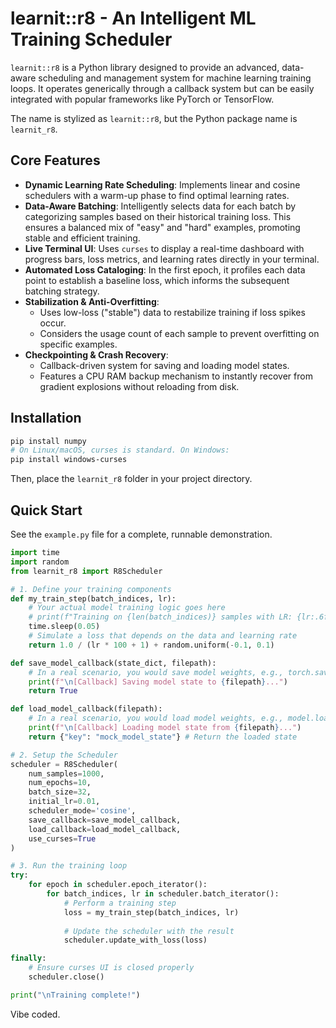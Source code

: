 # learnit::r8 - An Intelligent ML Training Scheduler

`learnit::r8` is a Python library designed to provide an advanced, data-aware scheduling and management system for machine learning training loops. It operates generically through a callback system but can be easily integrated with popular frameworks like PyTorch or TensorFlow.

The name is stylized as `learnit::r8`, but the Python package name is `learnit_r8`.

## Core Features

-   **Dynamic Learning Rate Scheduling**: Implements linear and cosine schedulers with a warm-up phase to find optimal learning rates.
-   **Data-Aware Batching**: Intelligently selects data for each batch by categorizing samples based on their historical training loss. This ensures a balanced mix of "easy" and "hard" examples, promoting stable and efficient training.
-   **Live Terminal UI**: Uses `curses` to display a real-time dashboard with progress bars, loss metrics, and learning rates directly in your terminal.
-   **Automated Loss Cataloging**: In the first epoch, it profiles each data point to establish a baseline loss, which informs the subsequent batching strategy.
-   **Stabilization & Anti-Overfitting**:
    -   Uses low-loss ("stable") data to restabilize training if loss spikes occur.
    -   Considers the usage count of each sample to prevent overfitting on specific examples.
-   **Checkpointing & Crash Recovery**:
    -   Callback-driven system for saving and loading model states.
    -   Features a CPU RAM backup mechanism to instantly recover from gradient explosions without reloading from disk.

## Installation

```bash
pip install numpy
# On Linux/macOS, curses is standard. On Windows:
pip install windows-curses
```

Then, place the `learnit_r8` folder in your project directory.

## Quick Start

See the `example.py` file for a complete, runnable demonstration.

```python
import time
import random
from learnit_r8 import R8Scheduler

# 1. Define your training components
def my_train_step(batch_indices, lr):
    # Your actual model training logic goes here
    # print(f"Training on {len(batch_indices)} samples with LR: {lr:.6f}")
    time.sleep(0.05)
    # Simulate a loss that depends on the data and learning rate
    return 1.0 / (lr * 100 + 1) + random.uniform(-0.1, 0.1)

def save_model_callback(state_dict, filepath):
    # In a real scenario, you would save model weights, e.g., torch.save(...)
    print(f"\n[Callback] Saving model state to {filepath}...")
    return True

def load_model_callback(filepath):
    # In a real scenario, you would load model weights, e.g., model.load_state_dict(...)
    print(f"\n[Callback] Loading model state from {filepath}...")
    return {"key": "mock_model_state"} # Return the loaded state

# 2. Setup the Scheduler
scheduler = R8Scheduler(
    num_samples=1000,
    num_epochs=10,
    batch_size=32,
    initial_lr=0.01,
    scheduler_mode='cosine',
    save_callback=save_model_callback,
    load_callback=load_model_callback,
    use_curses=True
)

# 3. Run the training loop
try:
    for epoch in scheduler.epoch_iterator():
        for batch_indices, lr in scheduler.batch_iterator():
            # Perform a training step
            loss = my_train_step(batch_indices, lr)
            
            # Update the scheduler with the result
            scheduler.update_with_loss(loss)

finally:
    # Ensure curses UI is closed properly
    scheduler.close()

print("\nTraining complete!")
```

Vibe coded.